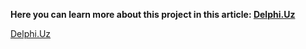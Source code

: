 **Here you can learn more about this project in this article: [Delphi.Uz](https://delphi.uz/2019/12/28/news/delphi-firemonkey-quiz-app-template-uncompleted/)**



[Delphi.Uz](https://delphi.uz/)
